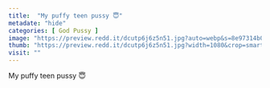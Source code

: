 ```yaml
---
title:  "My puffy teen pussy 😇"
metadate: "hide"
categories: [ God Pussy ]
image: "https://preview.redd.it/dcutp6j6z5n51.jpg?auto=webp&s=8e97314b02f1b8c4c716fc8a352040650c4482e6"
thumb: "https://preview.redd.it/dcutp6j6z5n51.jpg?width=1080&crop=smart&auto=webp&s=b3d55f9c640755ea9814d134cf96ffee458276f6"
visit: ""
---
```

My puffy teen pussy 😇
